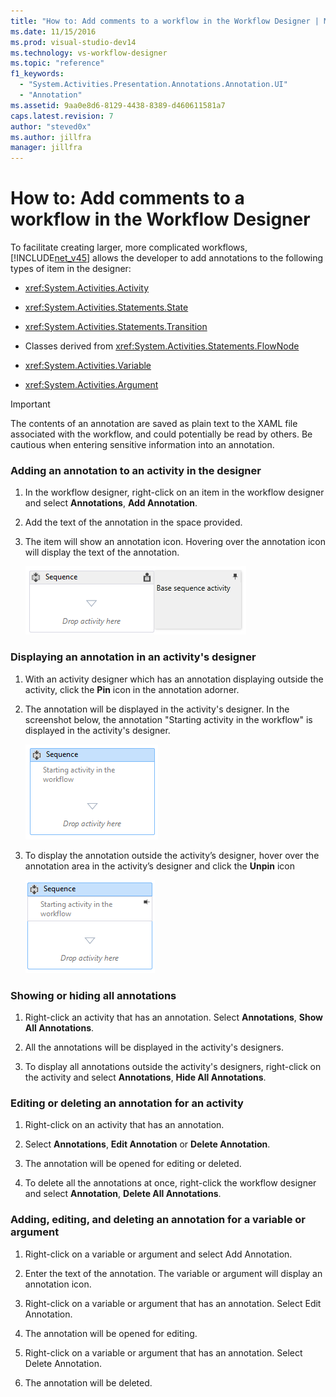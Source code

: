 ```yaml
---
title: "How to: Add comments to a workflow in the Workflow Designer | Microsoft Docs"
ms.date: 11/15/2016
ms.prod: visual-studio-dev14
ms.technology: vs-workflow-designer
ms.topic: "reference"
f1_keywords:
  - "System.Activities.Presentation.Annotations.Annotation.UI"
  - "Annotation"
ms.assetid: 9aa0e8d6-8129-4438-8389-d460611581a7
caps.latest.revision: 7
author: "steved0x"
ms.author: jillfra
manager: jillfra
---
```

# How to: Add comments to a workflow in the Workflow Designer
To facilitate creating larger, more complicated workflows, [!INCLUDE[net_v45](../includes/net-v45-md.md)] allows the developer to add annotations to the following types of item in the designer:

- <xref:System.Activities.Activity>

- <xref:System.Activities.Statements.State>

- <xref:System.Activities.Statements.Transition>

- Classes derived from <xref:System.Activities.Statements.FlowNode>

- <xref:System.Activities.Variable>

- <xref:System.Activities.Argument>

> [!IMPORTANT]
> The contents of an annotation are saved as plain text to the XAML file associated with the workflow, and could potentially be read by others. Be cautious when entering sensitive information into an annotation.

### Adding an annotation to an activity in the designer

1. In the workflow designer, right-click on an item in the workflow designer and select **Annotations**, **Add Annotation**.

2. Add the text of the annotation in the space provided.

3. The item will show an annotation icon. Hovering over the annotation icon will display the text of the annotation.

     ![Sequence activity showing annotation](../workflow-designer/media/annotation.png "Annotation")

### Displaying an annotation in an activity's designer

1. With an activity designer which has an annotation displaying outside the activity, click the **Pin** icon in the annotation adorner.

2. The annotation will be displayed in the activity's designer. In the screenshot below, the annotation "Starting activity in the workflow" is displayed in the activity's designer.

     ![Annotation shown in the activity designer](../workflow-designer/media/annotationindesigner.png "AnnotationInDesigner")

3. To display the annotation outside the activity’s designer, hover over the annotation area in the activity’s designer and click the **Unpin** icon

     ![Annotation displayed outside an activity's designe](../workflow-designer/media/annotationoutsidedesigner.png "AnnotationOutsideDesigner")

### Showing or hiding all annotations

1. Right-click an activity that has an annotation. Select **Annotations**, **Show All Annotations**.

2. All the annotations will be displayed in the activity's designers.

3. To display all annotations outside the activity's designers, right-click on the activity and select **Annotations**, **Hide All Annotations**.

### Editing or deleting an annotation for an activity

1. Right-click on an activity that has an annotation.

2. Select **Annotations**, **Edit Annotation** or **Delete Annotation**.

3. The annotation will be opened for editing or deleted.

4. To delete all the annotations at once, right-click the workflow designer and select **Annotation**, **Delete All Annotations**.

### Adding, editing, and deleting an annotation for a variable or argument

1. Right-click on a variable or argument and select Add Annotation.

2. Enter the text of the annotation. The variable or argument will display an annotation icon.

3. Right-click on a variable or argument that has an annotation. Select Edit Annotation.

4. The annotation will be opened for editing.

5. Right-click on a variable or argument that has an annotation. Select Delete Annotation.

6. The annotation will be deleted.